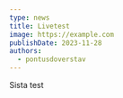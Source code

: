 ```yaml
---
type: news
title: Livetest
image: https://example.com
publishDate: 2023-11-28
authors:
  - pontusdoverstav
---
```

Sista test